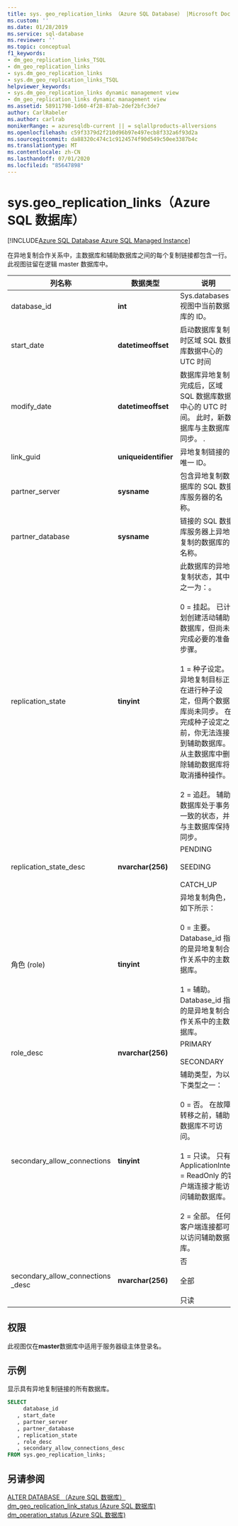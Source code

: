 ```yaml
---
title: sys. geo_replication_links （Azure SQL Database） |Microsoft Docs
ms.custom: ''
ms.date: 01/28/2019
ms.service: sql-database
ms.reviewer: ''
ms.topic: conceptual
f1_keywords:
- dm_geo_replication_links_TSQL
- dm_geo_replication_links
- sys.dm_geo_replication_links
- sys.dm_geo_replication_links_TSQL
helpviewer_keywords:
- sys.dm_geo_replication_links dynamic management view
- dm_geo_replication_links dynamic management view
ms.assetid: 58911798-1d60-4f28-87ab-2def2bfc3de7
author: CarlRabeler
ms.author: carlrab
monikerRange: = azuresqldb-current || = sqlallproducts-allversions
ms.openlocfilehash: c59f3379d2f210d96b97e497ecb8f332a6f93d2a
ms.sourcegitcommit: da88320c474c1c9124574f90d549c50ee3387b4c
ms.translationtype: MT
ms.contentlocale: zh-CN
ms.lasthandoff: 07/01/2020
ms.locfileid: "85647898"
---
```

# <a name="sysgeo_replication_links-azure-sql-database"></a>sys.geo_replication_links（Azure SQL 数据库）

[!INCLUDE[Azure SQL Database Azure SQL Managed Instance](../../includes/applies-to-version/asdb-asdbmi.md)]

  在异地复制合作关系中，主数据库和辅助数据库之间的每个复制链接都包含一行。 此视图驻留在逻辑 master 数据库中。  
  
|列名称|数据类型|说明|  
|-----------------|---------------|-----------------|  
|database_id|**int**|Sys.databases 视图中当前数据库的 ID。|  
|start_date|**datetimeoffset**|启动数据库复制时区域 SQL 数据库数据中心的 UTC 时间|  
|modify_date|**datetimeoffset**|数据库异地复制完成后，区域 SQL 数据库数据中心的 UTC 时间。 此时，新数据库与主数据库同步。 .|  
|link_guid|**uniqueidentifier**|异地复制链接的唯一 ID。|  
|partner_server|**sysname**|包含异地复制数据库的 SQL 数据库服务器的名称。|  
|partner_database|**sysname**|链接的 SQL 数据库服务器上异地复制的数据库的名称。|  
|replication_state|**tinyint**|此数据库的异地复制状态，其中之一为：。<br /><br /> 0 = 挂起。 已计划创建活动辅助数据库，但尚未完成必要的准备步骤。<br /><br /> 1 = 种子设定。 异地复制目标正在进行种子设定，但两个数据库尚未同步。 在完成种子设定之前，你无法连接到辅助数据库。 从主数据库中删除辅助数据库将取消播种操作。<br /><br /> 2 = 追赶。 辅助数据库处于事务一致的状态，并与主数据库保持同步。|  
|replication_state_desc|**nvarchar(256)**|PENDING<br /><br /> SEEDING<br /><br /> CATCH_UP|  
|角色 (role)|**tinyint**|异地复制角色，如下所示：<br /><br /> 0 = 主要。 Database_id 指的是异地复制合作关系中的主数据库。<br /><br /> 1 = 辅助。  Database_id 指的是异地复制合作关系中的主数据库。|  
|role_desc|**nvarchar(256)**|PRIMARY<br /><br /> SECONDARY|  
|secondary_allow_connections|**tinyint**|辅助类型，为以下类型之一：<br /><br /> 0 = 否。 在故障转移之前，辅助数据库不可访问。<br /><br /> 1 = 只读。 只有 ApplicationIntent = ReadOnly 的客户端连接才能访问辅助数据库。<br /><br /> 2 = 全部。 任何客户端连接都可以访问辅助数据库。|  
|secondary_allow_connections _desc|**nvarchar(256)**|否<br /><br /> 全部<br /><br /> 只读|  
  
## <a name="permissions"></a>权限

此视图仅在**master**数据库中适用于服务器级主体登录名。  
  
## <a name="example"></a>示例

显示具有异地复制链接的所有数据库。  

```sql
SELECT
     database_id  
   , start_date  
   , partner_server  
   , partner_database  
   , replication_state  
   , role_desc  
   , secondary_allow_connections_desc
FROM sys.geo_replication_links;  
```

## <a name="see-also"></a>另请参阅

 [ALTER DATABASE （Azure SQL 数据库）](../../t-sql/statements/alter-database-azure-sql-database.md)   
 [dm_geo_replication_link_status &#40;Azure SQL 数据库&#41;](../../relational-databases/system-dynamic-management-views/sys-dm-geo-replication-link-status-azure-sql-database.md)   
 [dm_operation_status &#40;Azure SQL 数据库&#41;](../../relational-databases/system-dynamic-management-views/sys-dm-operation-status-azure-sql-database.md)  

